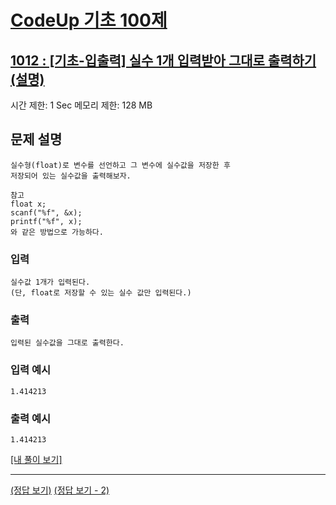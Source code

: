 # [CodeUp 기초 100제](https://codeup.kr/problem.php)

## [1012 : [기초-입출력] 실수 1개 입력받아 그대로 출력하기(설명)](https://codeup.kr/problem.php?id=1012)

시간 제한: 1 Sec  메모리 제한: 128 MB

## 문제 설명

    실수형(float)로 변수를 선언하고 그 변수에 실수값을 저장한 후
    저장되어 있는 실수값을 출력해보자.

    참고
    float x;
    scanf("%f", &x);
    printf("%f", x);
    와 같은 방법으로 가능하다.

### 입력

    실수값 1개가 입력된다.
    (단, float로 저장할 수 있는 실수 값만 입력된다.)

### 출력

    입력된 실수값을 그대로 출력한다.

### 입력 예시

    1.414213

### 출력 예시

    1.414213

[[내 풀이 보기]](https://github.com/flexboni/code_up/blob/master/1012/myCode.cpp)

---

[(정답 보기)](https://codeup.kr/showsource.php?id=425010)
[(정답 보기 - 2)](https://codeup.kr/showsource.php?id=425011)
